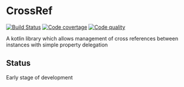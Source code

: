 # CrossRef
[![Build Status](https://travis-ci.org/jcornaz/xref.svg?branch=master)](https://travis-ci.org/jcornaz/xref)
[![Code covertage](https://codecov.io/gh/jcornaz/xref/branch/master/graph/badge.svg)](https://codecov.io/gh/jcornaz/xref)
[![Code quality](https://codebeat.co/badges/2bab1c10-221a-4188-8250-9b0b12cefbb0)](https://codebeat.co/projects/github-com-jcornaz-xref-master)

A kotlin library which allows management of cross references between instances with simple property delegation

## Status
Early stage of development
